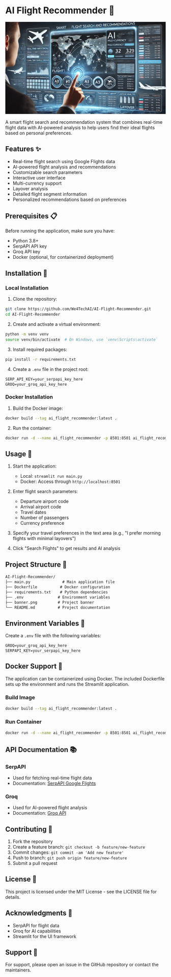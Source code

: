 # AI Flight Recommender 🛫

![AI Flight Recommender Banner](banner.png)

A smart flight search and recommendation system that combines real-time flight data with AI-powered analysis to help users find their ideal flights based on personal preferences.

## Features ✨

- Real-time flight search using Google Flights data
- AI-powered flight analysis and recommendations
- Customizable search parameters
- Interactive user interface
- Multi-currency support
- Layover analysis
- Detailed flight segment information
- Personalized recommendations based on preferences

## Prerequisites 📋

Before running the application, make sure you have:

- Python 3.8+
- SerpAPI API key
- Groq API key
- Docker (optional, for containerized deployment)

## Installation 🚀

### Local Installation

1. Clone the repository:
```bash
git clone https://github.com/We4TechAI/AI-Flight-Recommender.git
cd AI-Flight-Recommender
```

2. Create and activate a virtual environment:
```bash
python -m venv venv
source venv/bin/activate  # On Windows, use `venv\Scripts\activate`
```

3. Install required packages:
```bash
pip install -r requirements.txt
```

4. Create a `.env` file in the project root:
```env
SERP_API_KEY=your_serpapi_key_here
GROQ=your_groq_api_key_here
```

### Docker Installation

1. Build the Docker image:
```bash
docker build --tag ai_flight_recommender:latest .
```

2. Run the container:
```bash
docker run -d --name ai_flight_recommender -p 8501:8501 ai_flight_recommender:latest
```

## Usage 📖

1. Start the application:
   - Local: `streamlit run main.py`
   - Docker: Access through `http://localhost:8501`

2. Enter flight search parameters:
   - Departure airport code
   - Arrival airport code
   - Travel dates
   - Number of passengers
   - Currency preference

3. Specify your travel preferences in the text area (e.g., "I prefer morning flights with minimal layovers")

4. Click "Search Flights" to get results and AI analysis

## Project Structure 📁

```
AI-Flight-Recommender/
├── main.py              # Main application file
├── Dockerfile          # Docker configuration
├── requirements.txt    # Python dependencies
├── .env               # Environment variables
├── banner.png         # Project banner
└── README.md          # Project documentation
```

## Environment Variables 🔐

Create a `.env` file with the following variables:

```env
GROQ=your_groq_api_key_here
SERPAPI_KEY=your_serpapi_key_here
```

## Docker Support 🐳

The application can be containerized using Docker. The included Dockerfile sets up the environment and runs the Streamlit application.

### Build Image
```bash
docker build --tag ai_flight_recommender:latest .
```

### Run Container
```bash
docker run -d --name ai_flight_recommender -p 8501:8501 ai_flight_recommender:latest
```

## API Documentation 📚

### SerpAPI
- Used for fetching real-time flight data
- Documentation: [SerpAPI Google Flights](https://serpapi.com/google-flights-api)

### Groq
- Used for AI-powered flight analysis
- Documentation: [Groq API](https://console.groq.com/docs/quickstart)

## Contributing 🤝

1. Fork the repository
2. Create a feature branch: `git checkout -b feature/new-feature`
3. Commit changes: `git commit -am 'Add new feature'`
4. Push to branch: `git push origin feature/new-feature`
5. Submit a pull request

## License 📄

This project is licensed under the MIT License - see the LICENSE file for details.

## Acknowledgments 🙏

- SerpAPI for flight data
- Groq for AI capabilities
- Streamlit for the UI framework

## Support 💬

For support, please open an issue in the GitHub repository or contact the maintainers.
